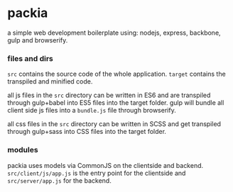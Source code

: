 # packia
a simple web development boilerplate using: nodejs, express, backbone, gulp and browserify.

### files and dirs
`src` contains the source code of the whole application. `target` contains the transpiled and minified code.

all js files in the `src` directory can be written in ES6 and are transpiled through gulp+babel into ES5 
files into the target folder. gulp will bundle all client side js files into a `bundle.js` file through browserify.

all css files in the `src` directory can be written in SCSS and get transpiled through gulp+sass into CSS
files into the target folder.

### modules
packia uses models via CommonJS on the clientside and backend. `src/client/js/app.js` is the entry point for the clientside
and `src/server/app.js` for the backend.